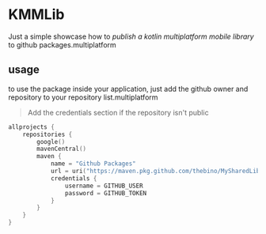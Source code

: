 # KMMLib

Just a simple showcase how to *publish a kotlin multiplatform mobile library* to github packages.multiplatform

## usage
to use the package inside your application, just add the github owner and repository to your repository list.multiplatform

> Add the credentials section if the repository isn't public

```kotlin
allprojects {
    repositories {
        google()
        mavenCentral()
        maven {
            name = "Github Packages"
            url = uri("https://maven.pkg.github.com/thebino/MySharedLib")
            credentials {
                username = GITHUB_USER
                password = GITHUB_TOKEN
            }
        }
    }
}
```

